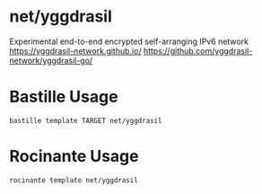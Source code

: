 # net/yggdrasil
Experimental end-to-end encrypted self-arranging IPv6 network
https://yggdrasil-network.github.io/ https://github.com/yggdrasil-network/yggdrasil-go/

# Bastille Usage
```shell
bastille template TARGET net/yggdrasil
```

# Rocinante Usage
```shell
rocinante template net/yggdrasil
```
